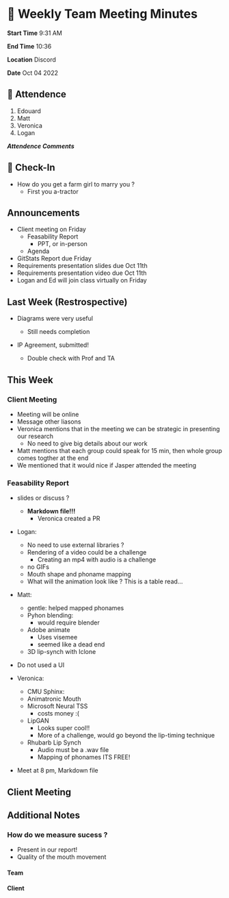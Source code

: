 # 🚀 Weekly Team Meeting Minutes

**Start Time** 9:31 AM

**End Time** 10:36

**Location** Discord

**Date** Oct 04 2022

## 👋 Attendence

1. Edouard
2. Matt
3. Veronica
4. Logan

***Attendence Comments***

## 🧸 Check-In

- How do you get a farm girl to marry you ?
  - First you a-tractor

## Announcements

- Client meeting on Friday
  - Feasability Report
    - PPT, or in-person
  - Agenda
- GitStats Report due Friday
- Requirements presentation slides due Oct 11th
- Requirements presentation video due Oct 11th
- Logan and Ed will join class virtually on Friday

## Last Week (Restrospective)

- Diagrams were very useful
  - Still needs completion

- IP Agreement, submitted!
  - Double check with Prof and TA

## This Week  

### Client Meeting

- Meeting will be online
- Message other liasons
- Veronica mentions that in the meeting we can be strategic in presenting our research
  - No need to give big details about our work
- Matt mentions that each group could speak for 15 min, then whole group comes togther at the end  
- We mentioned that it would nice if Jasper attended the meeting

### Feasability Report

- slides or discuss ?
  - **Markdown file!!!**
    - Veronica created a PR

- Logan:
  - No need to use external libraries ?
  - Rendering of a video could be a challenge
    - Creating an mp4 with audio is a challenge
  - no GIFs
  - Mouth shape and phoname mapping
  - What will the animation look like ? This is a table read...

- Matt:
  - gentle: helped mapped phonames
  - Pyhon blending:
    - would require blender
  - Adobe animate
    - Uses visemee
    - seemed like a dead end
  - 3D lip-synch with Iclone
- Do not used a UI

- Veronica:
  - CMU Sphinx:
  - Animatronic Mouth
  - Microsoft Neural TSS
    - costs money :(
  - LipGAN
    - Looks super cool!!
    - More of a challenge, would go beyond the lip-timing technique
  - Rhubarb Lip Synch
    - Audio must be a .wav file
    - Mapping of phonames ITS FREE!
- Meet at 8 pm, Markdown file

## Client Meeting

## Additional Notes

### How do we measure sucess ?

- Present in our report!
- Quality of the mouth movement

#### Team

#### Client
